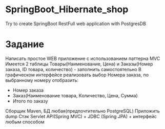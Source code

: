 # SpringBoot_Hibernate_shop
Try to create SpringBoot RestFull web application with PostgresDB

# Задание
Написать простое WEB приложение с использованием паттерна MVC
Имеется 2 таблицы Товары(Наименование, Цена) и Заказы(Номер заказа, ID товара, количество) - заполнить самостоятельно
В графическом интерфейсе реализовать выбор Номера заказа, по выбранному номеру отобразить: 
- Номер заказа
- Заказ(Наименование товара, Количество, Цена, Сумма)
- Итого по заказу

Сборщик Maven, БД любая(предпочтительно PostgreSQL)
Приложить dump
Стэк Servlet API(Spring MVC) + JDBC (Spring JPA) + интерфейс любым способом
